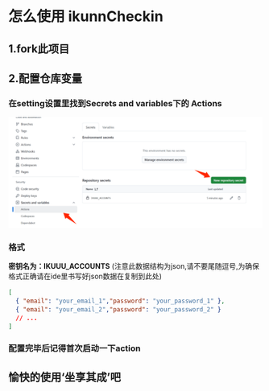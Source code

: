 # 怎么使用 ikunnCheckin

## 1.fork此项目

## 2.配置仓库变量
### 在setting设置里找到Secrets and variables下的 Actions
![alt text](./imgs/0967c8acc1a7ab5809d8008415a325c6.png)
### 格式
  **密钥名为：IKUUU_ACCOUNTS** (注意此数据结构为json,请不要尾随逗号,为确保格式正确请在ide里书写好json数据在复制到此处)
  ```json
  [
    { "email": "your_email_1","password": "your_password_1" },
    { "email": "your_email_2","password": "your_password_2" }
    // ...
  ]
  ```
### 配置完毕后记得首次启动一下action

## 愉快的使用‘坐享其成’吧
